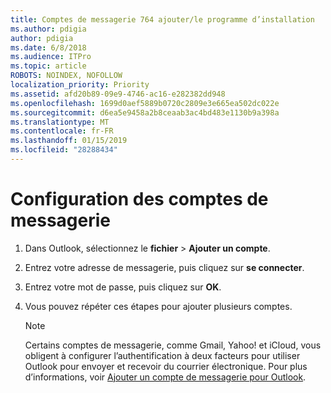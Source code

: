 ```yaml
---
title: Comptes de messagerie 764 ajouter/le programme d’installation
ms.author: pdigia
author: pdigia
ms.date: 6/8/2018
ms.audience: ITPro
ms.topic: article
ROBOTS: NOINDEX, NOFOLLOW
localization_priority: Priority
ms.assetid: afd20b89-09e9-4746-ac16-e282382dd948
ms.openlocfilehash: 1699d0aef5889b0720c2809e3e665ea502dc022e
ms.sourcegitcommit: d6ea5e9458a2b8ceaab3ac4bd483e1130b9a398a
ms.translationtype: MT
ms.contentlocale: fr-FR
ms.lasthandoff: 01/15/2019
ms.locfileid: "28288434"
---
```

# <a name="setup-email-accounts"></a>Configuration des comptes de messagerie

1. Dans Outlook, sélectionnez le **fichier** \> **Ajouter un compte**.
    
2. Entrez votre adresse de messagerie, puis cliquez sur **se connecter**.
    
3. Entrez votre mot de passe, puis cliquez sur **OK**.
    
4. Vous pouvez répéter ces étapes pour ajouter plusieurs comptes.
    
    > [!NOTE]
    > Certains comptes de messagerie, comme Gmail, Yahoo! et iCloud, vous obligent à configurer l’authentification à deux facteurs pour utiliser Outlook pour envoyer et recevoir du courrier électronique. Pour plus d’informations, voir [Ajouter un compte de messagerie pour Outlook](https://support.office.com/article/6e27792a-9267-4aa4-8bb6-c84ef146101b.aspx). 
  

